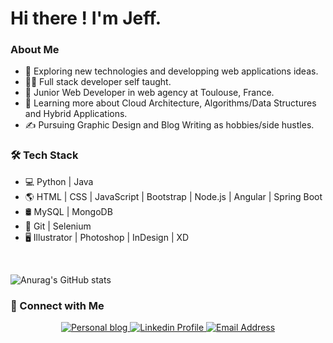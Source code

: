 # Hi there ! I'm Jeff.

### About Me

* 🤔 Exploring new technologies and developping web applications ideas.
* 👨‍🎓 Full stack developer self taught.
* 💼 Junior Web Developer in web agency at Toulouse, France.
* 🌱 Learning more about Cloud Architecture, Algorithms/Data Structures and Hybrid Applications.
* ✍ Pursuing Graphic Design and Blog Writing as hobbies/side hustles.

### 🛠 Tech Stack

* 💻 Python | Java
* 🌎 HTML | CSS | JavaScript | Bootstrap | Node.js | Angular | Spring Boot
* 🛢 MySQL | MongoDB
* 🔧 Git | Selenium
* 🖥 Illustrator | Photoshop | InDesign | XD

</br>

![Anurag's GitHub stats](https://github-readme-stats.vercel.app/api?username=JeffKwakou&show_icons=true&theme=radical)

### 🤝 Connect with Me

<p align="center">
  <a href="https://jeffgbeho.fr/">
     <img alt="Personal blog" src="https://img.shields.io/badge/Website-www%2Ejeffgbeho%2Efr-blue.svg" />
  </a>
  <a href="https://www.linkedin.com/in/jeff-gbeho/">
     <img alt="Linkedin Profile" src="https://img.shields.io/badge/LinkedIn-Jeffrey%20Gbeho-blue?logo=linkedin" />
  </a>
  <a href="mailto:jeff.gbeho@gmail.com">
     <img alt="Email Address" src="https://img.shields.io/badge/Email-jeff%2Egbeho%40gmail%2Ecom-blue?logo=gmail" />
  </a>
</p>
